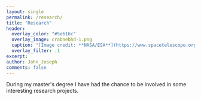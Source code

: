 ```yaml
---
layout: single
permalink: /research/
title: "Research"
header:
  overlay_color: "#5e616c"
  overlay_image: crabnebhd-1.png
  caption: "[Image credit: **NASA/ESA**](https://www.spacetelescope.org/images/heic0515a/)"
  overlay_filter: .1
excerpt: 
author: John_Joseph
comments: false
---
```


During my master's degree I have had the chance to be involved in some interesting research projects. 

